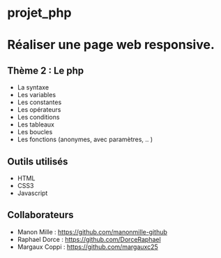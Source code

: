 # projet_php
# Réaliser une page web responsive.
## Thème 2 : Le php
- La syntaxe
- Les variables
- Les constantes
- Les opérateurs
- Les conditions
- Les tableaux
- Les boucles
- Les fonctions (anonymes, avec paramètres, .. )

## Outils utilisés

- HTML
- CSS3
- Javascript

## Collaborateurs
- Manon Mille : https://github.com/manonmille-github
- Raphael Dorce : https://github.com/DorceRaphael
- Margaux Coppi : https://github.com/margauxc25